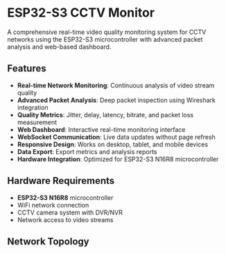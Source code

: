 # ESP32-S3 CCTV Monitor

A comprehensive real-time video quality monitoring system for CCTV networks using the ESP32-S3 microcontroller with advanced packet analysis and web-based dashboard.

## Features

- **Real-time Network Monitoring**: Continuous analysis of video stream quality
- **Advanced Packet Analysis**: Deep packet inspection using Wireshark integration
- **Quality Metrics**: Jitter, delay, latency, bitrate, and packet loss measurement
- **Web Dashboard**: Interactive real-time monitoring interface
- **WebSocket Communication**: Live data updates without page refresh
- **Responsive Design**: Works on desktop, tablet, and mobile devices
- **Data Export**: Export metrics and analysis reports
- **Hardware Integration**: Optimized for ESP32-S3 N16R8 microcontroller

## Hardware Requirements

- **ESP32-S3 N16R8** microcontroller
- WiFi network connection
- CCTV camera system with DVR/NVR
- Network access to video streams

## Network Topology

